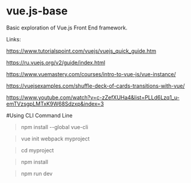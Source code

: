 # vue.js-base
Basic exploration of Vue.js Front End framework.

Links:

https://www.tutorialspoint.com/vuejs/vuejs_quick_guide.htm

https://ru.vuejs.org/v2/guide/index.html

https://www.vuemastery.com/courses/intro-to-vue-js/vue-instance/

https://vuejsexamples.com/shuffle-deck-of-cards-transitions-with-vue/



https://www.youtube.com/watch?v=c-zZefXUHa4&list=PLLd6Lzq1_u-emTVzsgpLMTxK9W68Sdzxp&index=3

#Using CLI Command Line
>npm install --global vue-cli

>vue init webpack myproject

>cd myproject

>npm install

>npm run dev

